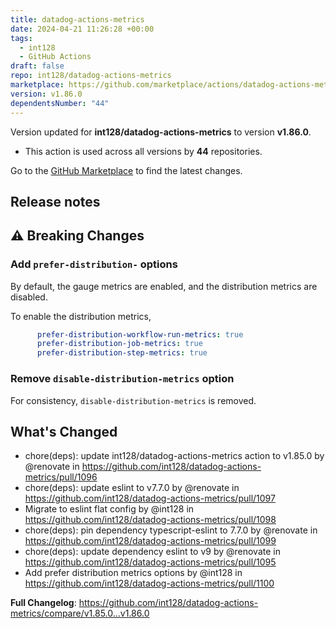 ```yaml
---
title: datadog-actions-metrics
date: 2024-04-21 11:26:28 +00:00
tags:
  - int128
  - GitHub Actions
draft: false
repo: int128/datadog-actions-metrics
marketplace: https://github.com/marketplace/actions/datadog-actions-metrics
version: v1.86.0
dependentsNumber: "44"
---
```



Version updated for **int128/datadog-actions-metrics** to version **v1.86.0**.
- This action is used across all versions by **44** repositories.

Go to the [GitHub Marketplace](https://github.com/marketplace/actions/datadog-actions-metrics) to find the latest changes.

## Release notes

## ⚠️ Breaking Changes
### Add `prefer-distribution-` options
By default, the gauge metrics are enabled, and the distribution metrics are disabled.

To enable the distribution metrics,

```yaml
      prefer-distribution-workflow-run-metrics: true
      prefer-distribution-job-metrics: true
      prefer-distribution-step-metrics: true
```

### Remove `disable-distribution-metrics` option
For consistency, `disable-distribution-metrics` is removed.

## What's Changed
* chore(deps): update int128/datadog-actions-metrics action to v1.85.0 by @renovate in https://github.com/int128/datadog-actions-metrics/pull/1096
* chore(deps): update eslint to v7.7.0 by @renovate in https://github.com/int128/datadog-actions-metrics/pull/1097
* Migrate to eslint flat config by @int128 in https://github.com/int128/datadog-actions-metrics/pull/1098
* chore(deps): pin dependency typescript-eslint to 7.7.0 by @renovate in https://github.com/int128/datadog-actions-metrics/pull/1099
* chore(deps): update dependency eslint to v9 by @renovate in https://github.com/int128/datadog-actions-metrics/pull/1095
* Add prefer distribution metrics options by @int128 in https://github.com/int128/datadog-actions-metrics/pull/1100


**Full Changelog**: https://github.com/int128/datadog-actions-metrics/compare/v1.85.0...v1.86.0
